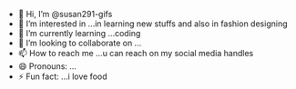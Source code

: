 - 👋 Hi, I’m @susan291-gifs
- 👀 I’m interested in ...in learning new stuffs and also in fashion designing
- 🌱 I’m currently learning ...coding
- 💞️ I’m looking to collaborate on ...
- 📫 How to reach me ...u can reach on my social media handles
- 😄 Pronouns: ...
- ⚡ Fun fact: ...i love food

<!---
susan291-gifs/susan291-gifs is a ✨ special ✨ repository because its `README.md` (this file) appears on your GitHub profile.
You can click the Preview link to take a look at your changes.
--->
